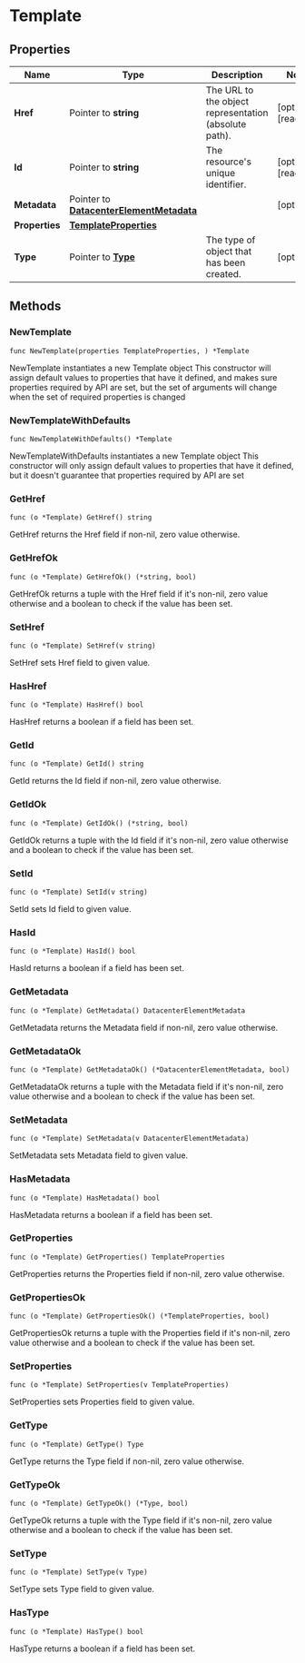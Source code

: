 # Template

## Properties

|Name | Type | Description | Notes|
|------------ | ------------- | ------------- | -------------|
|**Href** | Pointer to **string** | The URL to the object representation (absolute path). | [optional] [readonly] |
|**Id** | Pointer to **string** | The resource&#39;s unique identifier. | [optional] [readonly] |
|**Metadata** | Pointer to [**DatacenterElementMetadata**](DatacenterElementMetadata.md) |  | [optional] |
|**Properties** | [**TemplateProperties**](TemplateProperties.md) |  | |
|**Type** | Pointer to [**Type**](Type.md) | The type of object that has been created. | [optional] |

## Methods

### NewTemplate

`func NewTemplate(properties TemplateProperties, ) *Template`

NewTemplate instantiates a new Template object
This constructor will assign default values to properties that have it defined,
and makes sure properties required by API are set, but the set of arguments
will change when the set of required properties is changed

### NewTemplateWithDefaults

`func NewTemplateWithDefaults() *Template`

NewTemplateWithDefaults instantiates a new Template object
This constructor will only assign default values to properties that have it defined,
but it doesn't guarantee that properties required by API are set

### GetHref

`func (o *Template) GetHref() string`

GetHref returns the Href field if non-nil, zero value otherwise.

### GetHrefOk

`func (o *Template) GetHrefOk() (*string, bool)`

GetHrefOk returns a tuple with the Href field if it's non-nil, zero value otherwise
and a boolean to check if the value has been set.

### SetHref

`func (o *Template) SetHref(v string)`

SetHref sets Href field to given value.

### HasHref

`func (o *Template) HasHref() bool`

HasHref returns a boolean if a field has been set.

### GetId

`func (o *Template) GetId() string`

GetId returns the Id field if non-nil, zero value otherwise.

### GetIdOk

`func (o *Template) GetIdOk() (*string, bool)`

GetIdOk returns a tuple with the Id field if it's non-nil, zero value otherwise
and a boolean to check if the value has been set.

### SetId

`func (o *Template) SetId(v string)`

SetId sets Id field to given value.

### HasId

`func (o *Template) HasId() bool`

HasId returns a boolean if a field has been set.

### GetMetadata

`func (o *Template) GetMetadata() DatacenterElementMetadata`

GetMetadata returns the Metadata field if non-nil, zero value otherwise.

### GetMetadataOk

`func (o *Template) GetMetadataOk() (*DatacenterElementMetadata, bool)`

GetMetadataOk returns a tuple with the Metadata field if it's non-nil, zero value otherwise
and a boolean to check if the value has been set.

### SetMetadata

`func (o *Template) SetMetadata(v DatacenterElementMetadata)`

SetMetadata sets Metadata field to given value.

### HasMetadata

`func (o *Template) HasMetadata() bool`

HasMetadata returns a boolean if a field has been set.

### GetProperties

`func (o *Template) GetProperties() TemplateProperties`

GetProperties returns the Properties field if non-nil, zero value otherwise.

### GetPropertiesOk

`func (o *Template) GetPropertiesOk() (*TemplateProperties, bool)`

GetPropertiesOk returns a tuple with the Properties field if it's non-nil, zero value otherwise
and a boolean to check if the value has been set.

### SetProperties

`func (o *Template) SetProperties(v TemplateProperties)`

SetProperties sets Properties field to given value.


### GetType

`func (o *Template) GetType() Type`

GetType returns the Type field if non-nil, zero value otherwise.

### GetTypeOk

`func (o *Template) GetTypeOk() (*Type, bool)`

GetTypeOk returns a tuple with the Type field if it's non-nil, zero value otherwise
and a boolean to check if the value has been set.

### SetType

`func (o *Template) SetType(v Type)`

SetType sets Type field to given value.

### HasType

`func (o *Template) HasType() bool`

HasType returns a boolean if a field has been set.



